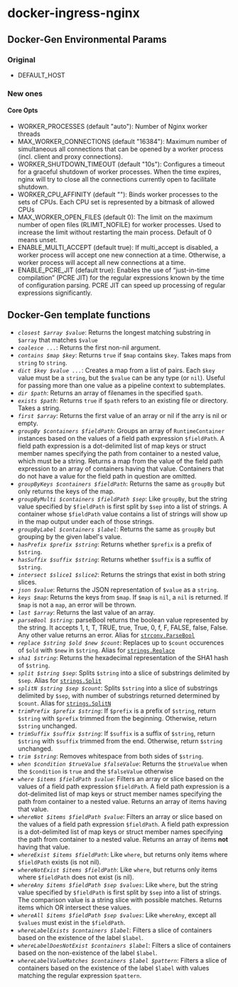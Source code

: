 # docker-ingress-nginx

## Docker-Gen Environmental Params

### Original

- DEFAULT_HOST

### New ones

#### Core Opts

- WORKER_PROCESSES (default "auto"): Number of Nginx worker threads
- MAX_WORKER_CONNECTIONS (default "16384"): Maximum number of simultaneous all connections that can be opened by a worker process (incl. client and proxy connections). 
- WORKER_SHUTDOWN_TIMEOUT (default "10s"): Configures a timeout for a graceful shutdown of worker processes. When the time expires, nginx will try to close all the connections currently open to facilitate shutdown.
- WORKER_CPU_AFFINITY (default ""): Binds worker processes to the sets of CPUs. Each CPU set is represented by a bitmask of allowed CPUs
- MAX_WORKER_OPEN_FILES (default 0): The limit on the maximum number of open files (RLIMIT_NOFILE) for worker processes. Used to increase the limit without restarting the main process. Default of 0 means unset.
- ENABLE_MULTI_ACCEPT (default true): If multi_accept is disabled, a worker process will accept one new connection at a time. Otherwise, a worker process will accept all new connections at a time.
- ENABLE_PCRE_JIT (default true): Enables the use of “just-in-time compilation” (PCRE JIT) for the regular expressions known by the time of configuration parsing. PCRE JIT can speed up processing of regular expressions significantly.

## Docker-Gen template functions

- *`closest $array $value`*: Returns the longest matching substring in `$array` that matches `$value`
- *`coalesce ...`*: Returns the first non-nil argument.
- *`contains $map $key`*: Returns `true` if `$map` contains `$key`. Takes maps from `string` to `string`.
- *`dict $key $value ...`*: Creates a map from a list of pairs. Each `$key` value must be a `string`, but the `$value` can be any type (or `nil`). Useful for passing more than one value as a pipeline context to subtemplates.
- *`dir $path`*: Returns an array of filenames in the specified `$path`.
- *`exists $path`*: Returns `true` if `$path` refers to an existing file or directory. Takes a string.
- *`first $array`*: Returns the first value of an array or nil if the arry is nil or empty.
- *`groupBy $containers $fieldPath`*: Groups an array of `RuntimeContainer` instances based on the values of a field path expression `$fieldPath`. A field path expression is a dot-delimited list of map keys or struct member names specifying the path from container to a nested value, which must be a string. Returns a map from the value of the field path expression to an array of containers having that value. Containers that do not have a value for the field path in question are omitted.
- *`groupByKeys $containers $fieldPath`*: Returns the same as `groupBy` but only returns the keys of the map.
- *`groupByMulti $containers $fieldPath $sep`*: Like `groupBy`, but the string value specified by `$fieldPath` is first split by `$sep` into a list of strings. A container whose `$fieldPath` value contains a list of strings will show up in the map output under each of those strings.
- *`groupByLabel $containers $label`*: Returns the same as `groupBy` but grouping by the given label's value.
- *`hasPrefix $prefix $string`*: Returns whether `$prefix` is a prefix of `$string`.
- *`hasSuffix $suffix $string`*: Returns whether `$suffix` is a suffix of `$string`.
- *`intersect $slice1 $slice2`*: Returns the strings that exist in both string slices.
- *`json $value`*: Returns the JSON representation of `$value` as a `string`.
- *`keys $map`*: Returns the keys from `$map`. If `$map` is `nil`, a `nil` is returned. If `$map` is not a `map`, an error will be thrown.
- *`last $array`*: Returns the last value of an array.
- *`parseBool $string`*: parseBool returns the boolean value represented by the string. It accepts 1, t, T, TRUE, true, True, 0, f, F, FALSE, false, False. Any other value returns an error. Alias for [`strconv.ParseBool`](http://golang.org/pkg/strconv/#ParseBool) 
- *`replace $string $old $new $count`*: Replaces up to `$count` occurences of `$old` with `$new` in `$string`. Alias for [`strings.Replace`](http://golang.org/pkg/strings/#Replace)
- *`sha1 $string`*: Returns the hexadecimal representation of the SHA1 hash of `$string`.
- *`split $string $sep`*: Splits `$string` into a slice of substrings delimited by `$sep`. Alias for [`strings.Split`](http://golang.org/pkg/strings/#Split)
- *`splitN $string $sep $count`*: Splits `$string` into a slice of substrings delimited by `$sep`, with number of substrings returned determined by `$count`. Alias for [`strings.SplitN`](https://golang.org/pkg/strings/#SplitN)
- *`trimPrefix $prefix $string`*: If `$prefix` is a prefix of `$string`, return `$string` with `$prefix` trimmed from the beginning. Otherwise, return `$string` unchanged.
- *`trimSuffix $suffix $string`*: If `$suffix` is a suffix of `$string`, return `$string` with `$suffix` trimmed from the end. Otherwise, return `$string` unchanged.
- *`trim $string`*: Removes whitespace from both sides of `$string`.
- *`when $condition $trueValue $falseValue`*: Returns the `$trueValue` when the `$condition` is `true` and the `$falseValue` otherwise
- *`where $items $fieldPath $value`*: Filters an array or slice based on the values of a field path expression `$fieldPath`. A field path expression is a dot-delimited list of map keys or struct member names specifying the path from container to a nested value. Returns an array of items having that value.
- *`whereNot $items $fieldPath $value`*: Filters an array or slice based on the values of a field path expression `$fieldPath`. A field path expression is a dot-delimited list of map keys or struct member names specifying the path from container to a nested value. Returns an array of items **not** having that value.
- *`whereExist $items $fieldPath`*: Like `where`, but returns only items where `$fieldPath` exists (is not nil).
- *`whereNotExist $items $fieldPath`*: Like `where`, but returns only items where `$fieldPath` does not exist (is nil).
- *`whereAny $items $fieldPath $sep $values`*: Like `where`, but the string value specified by `$fieldPath` is first split by `$sep` into a list of strings. The comparison value is a string slice with possible matches. Returns items which OR intersect these values.
- *`whereAll $items $fieldPath $sep $values`*: Like `whereAny`, except all `$values` must exist in the `$fieldPath`.
- *`whereLabelExists $containers $label`*: Filters a slice of containers based on the existence of the label `$label`.
- *`whereLabelDoesNotExist $containers $label`*: Filters a slice of containers based on the non-existence of the label `$label`.
- *`whereLabelValueMatches $containers $label $pattern`*: Filters a slice of containers based on the existence of the label `$label` with values matching the regular expression `$pattern`.
